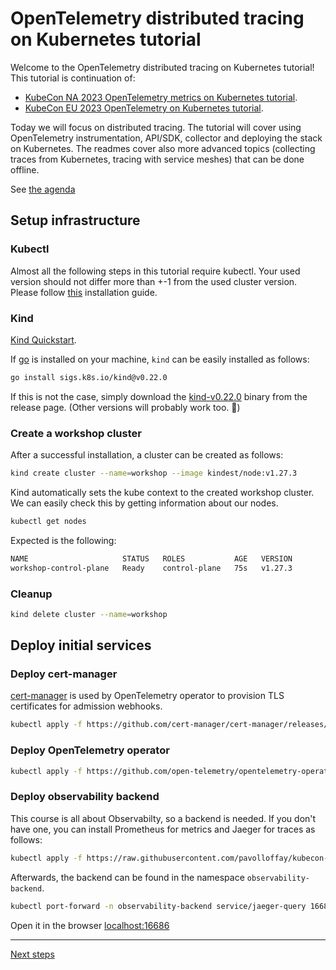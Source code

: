 # OpenTelemetry distributed tracing on Kubernetes tutorial

Welcome to the OpenTelemetry distributed tracing on Kubernetes tutorial!
This tutorial is continuation of:
* [KubeCon NA 2023 OpenTelemetry metrics on Kubernetes tutorial](https://github.com/pavolloffay/kubecon-na-2023-opentelemetry-kubernetes-metrics-tutorial).
* [KubeCon EU 2023 OpenTelemetry on Kubernetes tutorial](https://github.com/pavolloffay/kubecon-eu-2023-opentelemetry-kubernetes-tutorial).

Today we will focus on distributed tracing. The tutorial will cover using OpenTelemetry instrumentation, API/SDK, collector
and deploying the stack on Kubernetes. The readmes cover also more advanced topics (collecting traces from Kubernetes, tracing with service meshes) that can be done offline.

See [the agenda](./README.md#agenda)

## Setup infrastructure

### Kubectl

Almost all the following steps in this tutorial require kubectl. Your used version should not differ more than +-1 from the used cluster version. Please follow [this](https://kubernetes.io/docs/tasks/tools/install-kubectl-linux/#install-kubectl-binary-with-curl-on-linux) installation guide.

### Kind

[Kind Quickstart](https://kind.sigs.k8s.io/docs/user/quick-start/).

If [go](https://go.dev/) is installed on your machine, `kind` can be easily installed as follows:

```bash
go install sigs.k8s.io/kind@v0.22.0
```

If this is not the case, simply download the [kind-v0.22.0](https://github.com/kubernetes-sigs/kind/releases/tag/v0.22.0) binary from the release page. (Other versions will probably work too. :cowboy_hat_face:)

### Create a workshop cluster

After a successful installation, a cluster can be created as follows:

```bash
kind create cluster --name=workshop --image kindest/node:v1.27.3
```

Kind automatically sets the kube context to the created workshop cluster. We can easily check this by getting information about our nodes.

```bash
kubectl get nodes
```
Expected is the following:

```bash
NAME                     STATUS   ROLES           AGE   VERSION
workshop-control-plane   Ready    control-plane   75s   v1.27.3
```

### Cleanup

```bash
kind delete cluster --name=workshop
```

## Deploy initial services

### Deploy cert-manager

[cert-manager](https://cert-manager.io/docs/) is used by OpenTelemetry operator to provision TLS certificates for admission webhooks.

```bash
kubectl apply -f https://github.com/cert-manager/cert-manager/releases/download/v1.11.0/cert-manager.yaml
```

### Deploy OpenTelemetry operator

```bash
kubectl apply -f https://github.com/open-telemetry/opentelemetry-operator/releases/download/v0.94.0/opentelemetry-operator.yaml
```

### Deploy observability backend

This course is all about Observabilty, so a backend is needed. If you don't have one, you can install Prometheus for metrics and Jaeger for traces as follows:

```bash
kubectl apply -f https://raw.githubusercontent.com/pavolloffay/kubecon-eu-2024-opentelemetry-kubernetes-tracing-tutorial/main/backend/01-backend.yaml
```

Afterwards, the backend can be found in the namespace `observability-backend`. 

```bash
kubectl port-forward -n observability-backend service/jaeger-query 16686:16686
```

Open it in the browser [localhost:16686](http://localhost:16686/)

---

[Next steps](./02-tracing-introduction.md)
